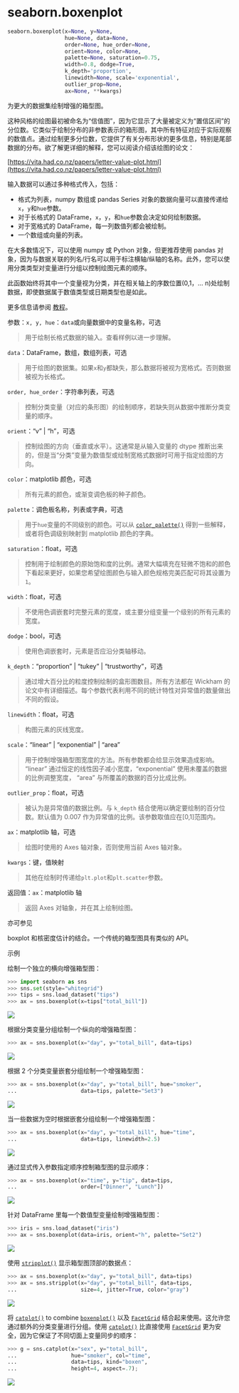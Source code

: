 # seaborn.boxenplot

```python
seaborn.boxenplot(x=None, y=None, 
                  hue=None, data=None, 
                  order=None, hue_order=None, 
                  orient=None, color=None, 
                  palette=None, saturation=0.75, 
                  width=0.8, dodge=True, 
                  k_depth='proportion', 
                  linewidth=None, scale='exponential', 
                  outlier_prop=None, 
                  ax=None, **kwargs)
```

为更大的数据集绘制增强的箱型图。

这种风格的绘图最初被命名为“信值图”，因为它显示了大量被定义为“置信区间”的分位数。它类似于绘制分布的非参数表示的箱形图，其中所有特征对应于实际观察的数值点。通过绘制更多分位数，它提供了有关分布形状的更多信息，特别是尾部数据的分布。欲了解更详细的解释，您可以阅读介绍该绘图的论文：

[https://vita.had.co.nz/papers/letter-value-plot.html](https://vita.had.co.nz/papers/letter-value-plot.html)

输入数据可以通过多种格式传入，包括：

*   格式为列表，numpy 数组或 pandas Series 对象的数据向量可以直接传递给`x`，`y`和`hue`参数。
*   对于长格式的 DataFrame，`x`，`y`，和`hue`参数会决定如何绘制数据。
*   对于宽格式的 DataFrame，每一列数值列都会被绘制。
*   一个数组或向量的列表。

在大多数情况下，可以使用 numpy 或 Python 对象，但更推荐使用 pandas 对象，因为与数据关联的列名/行名可以用于标注横轴/纵轴的名称。此外，您可以使用分类类型对变量进行分组以控制绘图元素的顺序。

此函数始终将其中一个变量视为分类，并在相关轴上的序数位置(0,1，... n)处绘制数据，即使数据属于数值类型或日期类型也是如此。

更多信息请参阅 [教程](http://seaborn.pydata.org/tutorial/categorical.html#categorical-tutorial)。

参数：`x, y, hue`：`data`或向量数据中的变量名称，可选

> 用于绘制长格式数据的输入。查看样例以进一步理解。

`data`：DataFrame，数组，数组列表，可选

> 用于绘图的数据集。如果`x`和`y`都缺失，那么数据将被视为宽格式。否则数据被视为长格式。

`order, hue_order`：字符串列表，可选

> 控制分类变量（对应的条形图）的绘制顺序，若缺失则从数据中推断分类变量的顺序。

`orient`：“v” &#124; “h”，可选

> 控制绘图的方向（垂直或水平）。这通常是从输入变量的 dtype 推断出来的，但是当“分类”变量为数值型或绘制宽格式数据时可用于指定绘图的方向。

`color`：matplotlib 颜色，可选

> 所有元素的颜色，或渐变调色板的种子颜色。

`palette`：调色板名称，列表或字典，可选

> 用于`hue`变量的不同级别的颜色。可以从 [`color_palette()`](seaborn.color_palette.html#seaborn.color_palette "seaborn.color_palette") 得到一些解释，或者将色调级别映射到 matplotlib 颜色的字典。

`saturation`：float，可选

> 控制用于绘制颜色的原始饱和度的比例。通常大幅填充在轻微不饱和的颜色下看起来更好，如果您希望绘图颜色与输入颜色规格完美匹配可将其设置为`1`。

`width`：float，可选

> 不使用色调嵌套时完整元素的宽度，或主要分组变量一个级别的所有元素的宽度。

`dodge`：bool，可选

> 使用色调嵌套时，元素是否应沿分类轴移动。

`k_depth`：“proportion” &#124; “tukey” &#124; “trustworthy”，可选

> 通过增大百分比的粒度控制绘制的盒形图数目。所有方法都在 Wickham 的论文中有详细描述。每个参数代表利用不同的统计特性对异常值的数量做出不同的假设。

`linewidth`：float，可选

> 构图元素的灰线宽度。

`scale`：“linear” &#124; “exponential” &#124; “area”

> 用于控制增强箱型图宽度的方法。所有参数都会给显示效果造成影响。 “linear” 通过恒定的线性因子减小宽度，“exponential” 使用未覆盖的数据的比例调整宽度， “area” 与所覆盖的数据的百分比成比例。

`outlier_prop`：float，可选

> 被认为是异常值的数据比例。与 `k_depth` 结合使用以确定要绘制的百分位数。默认值为 0.007 作为异常值的比例。该参数取值应在[0,1]范围内。

`ax`：matplotlib 轴，可选

> 绘图时使用的 Axes 轴对象，否则使用当前 Axes 轴对象。

`kwargs`：键，值映射

> 其他在绘制时传递给`plt.plot`和`plt.scatter`参数。


返回值：`ax`：matplotlib 轴

> 返回 Axes 对轴象，并在其上绘制绘图。



亦可参见

boxplot 和核密度估计的结合。一个传统的箱型图具有类似的 API。

示例

绘制一个独立的横向增强箱型图：

```py
>>> import seaborn as sns
>>> sns.set(style="whitegrid")
>>> tips = sns.load_dataset("tips")
>>> ax = sns.boxenplot(x=tips["total_bill"])

```

<img src="https://raw.githubusercontent.com/HG1227/image/master/img_tuchuang/20200511231840.jpg"/>

根据分类变量分组绘制一个纵向的增强箱型图：

```py
>>> ax = sns.boxenplot(x="day", y="total_bill", data=tips)

```

<img src="https://raw.githubusercontent.com/HG1227/image/master/img_tuchuang/20200511232037.jpg"/>

根据 2 个分类变量嵌套分组绘制一个增强箱型图：

```py
>>> ax = sns.boxenplot(x="day", y="total_bill", hue="smoker",
...                    data=tips, palette="Set3")

```

<img src="https://raw.githubusercontent.com/HG1227/image/master/img_tuchuang/20200511232116.jpg"/>

当一些数据为空时根据嵌套分组绘制一个增强箱型图：

```py
>>> ax = sns.boxenplot(x="day", y="total_bill", hue="time",
...                    data=tips, linewidth=2.5)

```

<img src="https://raw.githubusercontent.com/HG1227/image/master/img_tuchuang/20200511232208.jpg"/>

通过显式传入参数指定顺序控制箱型图的显示顺序：

```py
>>> ax = sns.boxenplot(x="time", y="tip", data=tips,
...                    order=["Dinner", "Lunch"])

```

<img src="https://raw.githubusercontent.com/HG1227/image/master/img_tuchuang/20200511232233.jpg"/>

针对 DataFrame 里每一个数值型变量绘制增强箱型图：

```py
>>> iris = sns.load_dataset("iris")
>>> ax = sns.boxenplot(data=iris, orient="h", palette="Set2")

```

<img src="https://raw.githubusercontent.com/HG1227/image/master/img_tuchuang/20200511232259.jpg"/>

使用 [`stripplot()`](seaborn.stripplot.html#seaborn.stripplot "seaborn.stripplot") 显示箱型图顶部的数据点：

```py
>>> ax = sns.boxenplot(x="day", y="total_bill", data=tips)
>>> ax = sns.stripplot(x="day", y="total_bill", data=tips,
...                    size=4, jitter=True, color="gray")

```

<img src="https://raw.githubusercontent.com/HG1227/image/master/img_tuchuang/20200511232346.jpg"/>

将 [`catplot()`](seaborn.catplot.html#seaborn.catplot "seaborn.catplot") to combine [`boxenplot()`](#seaborn.boxenplot "seaborn.boxenplot") 以及 [`FacetGrid`](seaborn.FacetGrid.html#seaborn.FacetGrid "seaborn.FacetGrid") 结合起来使用。这允许您通过额外的分类变量进行分组。使用 [`catplot()`](seaborn.catplot.html#seaborn.catplot "seaborn.catplot") 比直接使用 [`FacetGrid`](seaborn.FacetGrid.html#seaborn.FacetGrid "seaborn.FacetGrid") 更为安全，因为它保证了不同切面上变量同步的顺序：

```py
>>> g = sns.catplot(x="sex", y="total_bill",
...                 hue="smoker", col="time",
...                 data=tips, kind="boxen",
...                 height=4, aspect=.7);

```

<img src="https://raw.githubusercontent.com/HG1227/image/master/img_tuchuang/20200511232409.jpg"/>